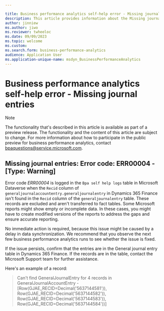 ```yaml
---

title: Business performance analytics self-help error - Missing journal entries
description: This article provides information about the Missing journal entries error (error code ERR00004) in business performance analytics.
author: jinniew
ms.author: jiwo
ms.reviewer: twheeloc 
ms.date: 09/09/2023
ms.topic: welcome
ms.custom:
ms.search.form: business-performance-analytics
audience: Application User
ms.application-unique-name: msdyn_BusinessPerformanceAnalytics
---
```


# Business performance analytics self-help error - Missing journal entries

> [!NOTE]
> The functionality that's described in this article is available as part of a preview release. The functionality and the content of this article are subject to change. For more information about how to participate in the public preview for business performance analytics, contact <bpaquestions@service.microsoft.com>.

## Missing journal entries: Error code: ERR00004 - [Type: Warning]

Error code *ERR00004* is logged in the `Bpa self help logs` table in Microsoft Dataverse when the `Recid` column of `generaljournalaccountentry.generaljournalentry` in Dynamics 365 Finance isn't found in the `Recid` column of the `generaljournalentry` table. These records are excluded and aren't transferred to fact tables. Some Microsoft reports might show empty or incomplete data. In these cases, you might have to create modified versions of the reports to address the gaps and ensure accurate reporting.

No immediate action is required, because this issue might be caused by a delay in data synchronization. We recommend that you observe the next few business performance analytics runs to see whether the issue is fixed.

If the issue persists, confirm that the entries are in the General journal entry table in Dynamics 365 Finance. If the records are in the table, contact the Microsoft Support team for further assistance.

Here's an example of a record:

> Can't find GeneralJournalEntry for 4 records in GeneralJournalAccountEntry - \[Row(GJAE_RECID=Decimal('5637144581')), Row(GJAE_RECID=Decimal('5637144582')), Row(GJAE_RECID=Decimal('5637144583')), Row(GJAE_RECID=Decimal('5637144584'))\]
